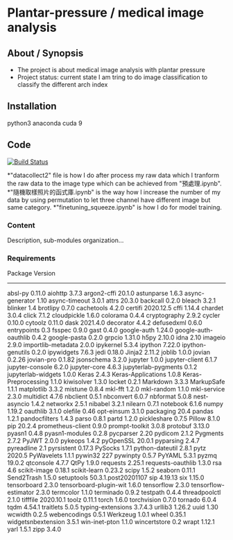 # Plantar-pressure / medical image analysis



## About / Synopsis

* The project is about medical image analysis with plantar pressure
* Project status: current state I am tring to do image classification to classify the different arch index

## Installation
python3 anaconda cuda 9

## Code

[![Build Status](https://qa.nuxeo.org/jenkins/buildStatus/icon?job=/nuxeo/addons_nuxeo-sample-project-master)](https://qa.nuxeo.org/jenkins/job/nuxeo/job/addons_nuxeo-sample-project-master/)

*"datacollect2" file is how I do after process my raw data which I tranform the raw data to the image type which can be achieved from 
"預處理.ipynb".
*"隨機取樣照片的函式庫.ipynb" is the way how I increase the number of my data by using permutation to let three channel have different image but same category.
*"finetuning_squeeze.ipynb" is how I do for model training.
### Content

Description, sub-modules organization...

### Requirements

Package                Version
---------------------- -------------------
absl-py                0.11.0
aiohttp                3.7.3
argon2-cffi            20.1.0
astunparse             1.6.3
async-generator        1.10
async-timeout          3.0.1
attrs                  20.3.0
backcall               0.2.0
bleach                 3.2.1
blinker                1.4
brotlipy               0.7.0
cachetools             4.2.0
certifi                2020.12.5
cffi                   1.14.4
chardet                3.0.4
click                  7.1.2
cloudpickle            1.6.0
colorama               0.4.4
cryptography           2.9.2
cycler                 0.10.0
cytoolz                0.11.0
dask                   2021.4.0
decorator              4.4.2
defusedxml             0.6.0
entrypoints            0.3
fsspec                 0.9.0
gast                   0.4.0
google-auth            1.24.0
google-auth-oauthlib   0.4.2
google-pasta           0.2.0
grpcio                 1.31.0
h5py                   2.10.0
idna                   2.10
imageio                2.9.0
importlib-metadata     2.0.0
ipykernel              5.3.4
ipython                7.22.0
ipython-genutils       0.2.0
ipywidgets             7.6.3
jedi                   0.18.0
Jinja2                 2.11.2
joblib                 1.0.0
jovian                 0.2.26
jovian-pro             0.1.82
jsonschema             3.2.0
jupyter                1.0.0
jupyter-client         6.1.7
jupyter-console        6.2.0
jupyter-core           4.6.3
jupyterlab-pygments    0.1.2
jupyterlab-widgets     1.0.0
Keras                  2.4.3
Keras-Applications     1.0.8
Keras-Preprocessing    1.1.0
kiwisolver             1.3.0
locket                 0.2.1
Markdown               3.3.3
MarkupSafe             1.1.1
matplotlib             3.3.2
mistune                0.8.4
mkl-fft                1.2.0
mkl-random             1.1.0
mkl-service            2.3.0
multidict              4.7.6
nbclient               0.5.1
nbconvert              6.0.7
nbformat               5.0.8
nest-asyncio           1.4.2
networkx               2.5.1
nibabel                3.2.1
nilearn                0.7.1
notebook               6.1.6
numpy                  1.19.2
oauthlib               3.1.0
olefile                0.46
opt-einsum             3.1.0
packaging              20.4
pandas                 1.2.1
pandocfilters          1.4.3
parso                  0.8.1
partd                  1.2.0
pickleshare            0.7.5
Pillow                 8.1.0
pip                    20.2.4
prometheus-client      0.9.0
prompt-toolkit         3.0.8
protobuf               3.13.0
pyasn1                 0.4.8
pyasn1-modules         0.2.8
pycparser              2.20
pydicom                2.1.2
Pygments               2.7.2
PyJWT                  2.0.0
pykeops                1.4.2
pyOpenSSL              20.0.1
pyparsing              2.4.7
pyreadline             2.1
pyrsistent             0.17.3
PySocks                1.7.1
python-dateutil        2.8.1
pytz                   2020.5
PyWavelets             1.1.1
pywin32                227
pywinpty               0.5.7
PyYAML                 5.3.1
pyzmq                  19.0.2
qtconsole              4.7.7
QtPy                   1.9.0
requests               2.25.1
requests-oauthlib      1.3.0
rsa                    4.6
scikit-image           0.18.1
scikit-learn           0.23.2
scipy                  1.5.2
seaborn                0.11.1
Send2Trash             1.5.0
setuptools             50.3.1.post20201107
sip                    4.19.13
six                    1.15.0
tensorboard            2.3.0
tensorboard-plugin-wit 1.6.0
tensorflow             2.3.0
tensorflow-estimator   2.3.0
termcolor              1.1.0
terminado              0.9.2
testpath               0.4.4
threadpoolctl          2.1.0
tifffile               2020.10.1
toolz                  0.11.1
torch                  1.6.0
torchvision            0.7.0
tornado                6.0.4
tqdm                   4.54.1
traitlets              5.0.5
typing-extensions      3.7.4.3
urllib3                1.26.2
uuid                   1.30
wcwidth                0.2.5
webencodings           0.5.1
Werkzeug               1.0.1
wheel                  0.35.1
widgetsnbextension     3.5.1
win-inet-pton          1.1.0
wincertstore           0.2
wrapt                  1.12.1
yarl                   1.5.1
zipp                   3.4.0


